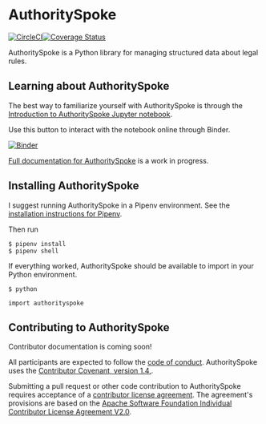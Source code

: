 # AuthoritySpoke

[![CircleCI](https://circleci.com/gh/mscarey/AuthoritySpoke.svg?style=svg)](https://circleci.com/gh/mscarey/AuthoritySpoke)[![Coverage Status](https://coveralls.io/repos/github/mscarey/AuthoritySpoke/badge.svg?branch=master)](https://coveralls.io/github/mscarey/AuthoritySpoke?branch=master)

AuthoritySpoke is a Python library for managing structured data about legal rules.

## Learning about AuthoritySpoke

The best way to familiarize yourself with AuthoritySpoke is through the [Introduction to AuthoritySpoke Jupyter notebook](notebooks/introduction.ipynb).

Use this button to interact with the notebook online through Binder.

[![Binder](https://mybinder.org/badge_logo.svg)](https://mybinder.org/v2/gh/mscarey/AuthoritySpoke/master)

[Full documentation for AuthoritySpoke](https://authorityspoke.readthedocs.io/en/latest/) is a work in progress.

## Installing AuthoritySpoke

I suggest running AuthoritySpoke in a Pipenv environment. See the [installation instructions for Pipenv](https://docs.pipenv.org/en/latest/install/#installing-pipenv).

Then run

```
$ pipenv install
$ pipenv shell
```

If everything worked, AuthoritySpoke should be available to import in your Python environment.

```
$ python
```

```
import authorityspoke
```

## Contributing to AuthoritySpoke

Contributor documentation is coming soon!

All participants are expected to follow the [code of conduct](code_of_conduct.md). AuthoritySpoke uses the [Contributor Covenant, version 1.4,](https://www.contributor-covenant.org/version/1/4/code-of-conduct.html).

Submitting a pull request or other code contribution to AuthoritySpoke requires acceptance of a [contributor license agreement](contributor_agreement.md). The agreement's provisions are based on the [Apache Software Foundation Individual Contributor License Agreement V2.0](http://www.apache.org/licenses/icla.pdf).
